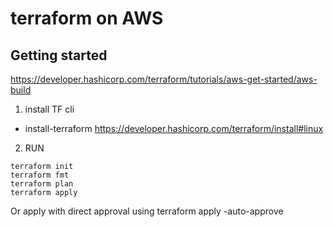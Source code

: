 # terraform on AWS

## Getting started

https://developer.hashicorp.com/terraform/tutorials/aws-get-started/aws-build

1. install TF cli

- install-terraform
https://developer.hashicorp.com/terraform/install#linux

2. RUN

 ```console
 terraform init
 terraform fmt
 terraform plan
 terraform apply
 ```

Or apply with direct approval using  terraform apply -auto-approve


